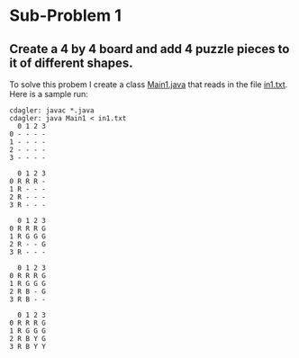 # Sub-Problem 1

## Create a 4 by 4 board and add 4 puzzle pieces to it of different shapes.

To solve this probem I create a class [Main1.java](./Main1.java) that reads in the file [in1.txt](./in1.txt). Here is a sample run:

```
cdagler: javac *.java
cdagler: java Main1 < in1.txt
  0 1 2 3
0 - - - -
1 - - - -
2 - - - -
3 - - - -

  0 1 2 3
0 R R R -
1 R - - -
2 R - - -
3 R - - -

  0 1 2 3
0 R R R G
1 R G G G
2 R - - G
3 R - - -

  0 1 2 3
0 R R R G
1 R G G G
2 R B - G
3 R B - -

  0 1 2 3
0 R R R G
1 R G G G
2 R B Y G
3 R B Y Y
```
